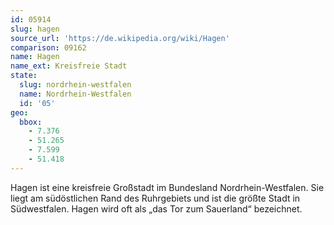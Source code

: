 ```yaml
---
id: 05914
slug: hagen
source_url: 'https://de.wikipedia.org/wiki/Hagen'
comparison: 09162
name: Hagen
name_ext: Kreisfreie Stadt
state:
  slug: nordrhein-westfalen
  name: Nordrhein-Westfalen
  id: '05'
geo:
  bbox:
    - 7.376
    - 51.265
    - 7.599
    - 51.418
---
```


Hagen ist eine kreisfreie Großstadt im Bundesland Nordrhein-Westfalen. Sie liegt am südöstlichen Rand des Ruhrgebiets und ist die größte Stadt in Südwestfalen. Hagen wird oft als „das Tor zum Sauerland“ bezeichnet.

